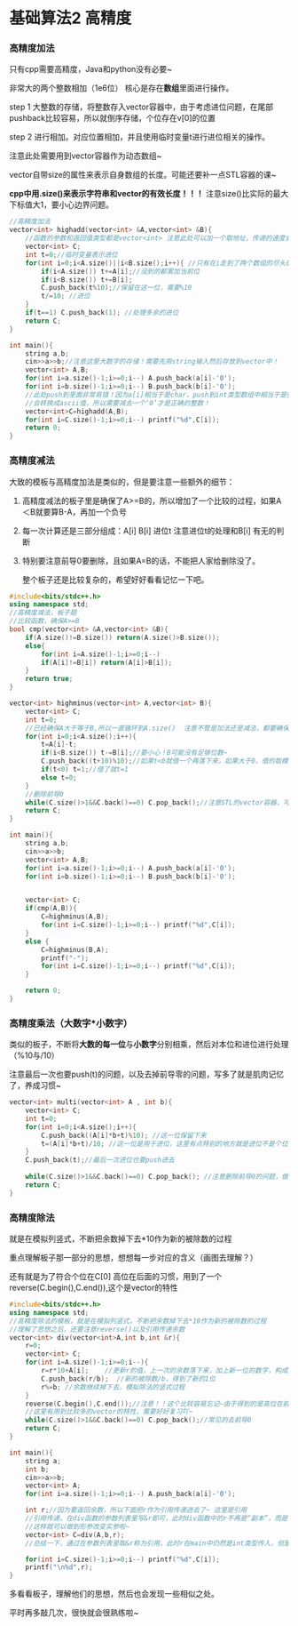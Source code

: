 # 基础算法2 高精度 

### 高精度加法

只有cpp需要高精度，Java和python没有必要~

非常大的两个整数相加（1e6位） 核心是存在**数组**里面进行操作。

step 1 大整数的存储，将整数存入vector容器中，由于考虑进位问题，在尾部pushback比较容易，所以就倒序存储，个位存在v[0]的位置

step 2 进行相加。对应位置相加，并且使用临时变量t进行进位相关的操作。



注意此处需要用到vector容器作为动态数组~

vector自带size的属性来表示自身数组的长度。可能还要补一点STL容器的课~

**cpp中用.size()来表示字符串和vector的有效长度！！！** 注意size()比实际的最大下标值大1，要小心边界问题。



```cpp
//高精度加法
vector<int> highadd(vector<int> &A,vector<int> &B){
    //函数的参数和返回值类型都是vector<int> 注意此处可以加一个取地址，传递的速度会更快一些~
    vector<int> C;
    int t=0;//临时变量表示进位
    for(int i=0;i<A.size()||i<B.size();i++){ //只有在i走到了两个数组的尽头的时候，才会退出循环
        if(i<A.size()) t+=A[i];//没到的都累加当前位
        if(i<B.size()) t+=B[i];
        C.push_back(t%10);//保留在这一位，需要%10
        t/=10; //进位
    }
    if(t==1) C.push_back(1); //处理多余的进位
    return C;
}

int main(){
    string a,b;
    cin>>a>>b;//注意这里大数字的存储！需要先用string输入然后存放到vector中！
    vector<int> A,B;
    for(int i=a.size()-1;i>=0;i--) A.push_back(a[i]-'0');
    for(int i=b.size()-1;i>=0;i--) B.push_back(b[i]-'0');
    //此处push到里面非常易错！因为a[i]相当于是char，push到int类型数组中相当于是强制转换成int，
    //会转换成ascii值，所以需要减去一个‘0’才是正确的整数！
    vector<int>C=highadd(A,B);
    for(int i=C.size()-1;i>=0;i--) printf("%d",C[i]);
    return 0;
}
```



### 高精度减法

大致的模板与高精度加法是类似的，但是要注意一些额外的细节：

1. 高精度减法的板子里是确保了A>=B的，所以增加了一个比较的过程，如果A＜B就要算B-A，再加一个负号

2. 每一次计算还是三部分组成：A[i] B[i] 进位t  注意进位t的处理和B[i] 有无的判断

3. 特别要注意前导0要删除，且如果A=B的话，不能把人家给删除没了。

   整个板子还是比较复杂的，希望好好看看记忆一下吧。

```cpp
#include<bits/stdc++.h>
using namespace std;
//高精度减法，板子题
//比较函数，确保A>=B
bool cmp(vector<int> &A,vector<int> &B){
    if(A.size()!=B.size()) return(A.size()>B.size());
    else{
        for(int i=A.size()-1;i>=0;i--)
        if(A[i]!=B[i]) return(A[i]>B[i]);
    }
    return true;
}

vector<int> highminus(vector<int> A,vector<int> B){
    vector<int> C;
    int t=0;
    //已经确保A大于等于B,所以一直循环到A.size()  注意不管是加法还是减法，都要确保较大的那个最后一位落下来
    for(int i=0;i<A.size();i++){
        t=A[i]-t;
        if(i<B.size()) t-=B[i];//要小心！B可能没有足够位数~
        C.push_back((t+10)%10);//如果t<0就借一个再落下来，如果大于0，借的取模也没了~这里很巧妙的处理~！
        if(t<0) t=1;//借了就t=1
        else t=0;
    }
    //删除前导0
    while(C.size()>1&&C.back()==0) C.pop_back();//注意STL的vector容器，可以进行很方便的尾插和尾删。
    return C;
}

int main(){
    string a,b;
    cin>>a>>b;
    vector<int> A,B;
    for(int i=a.size()-1;i>=0;i--) A.push_back(a[i]-'0');
    for(int i=b.size()-1;i>=0;i--) B.push_back(b[i]-'0');


    vector<int> C;
    if(cmp(A,B)){
        C=highminus(A,B);
        for(int i=C.size()-1;i>=0;i--) printf("%d",C[i]);
    }
    else {
        C=highminus(B,A);
        printf("-");
        for(int i=C.size()-1;i>=0;i--) printf("%d",C[i]);
    }

    return 0;
}
```



### 高精度乘法（大数字*小数字）

类似的板子，不断将**大数的每一位**与**小数字**分别相乘，然后对本位和进位进行处理（%10与/10）

注意最后一次也要push(t)的问题，以及去掉前导零的问题，写多了就是肌肉记忆了，养成习惯~

```cpp
vector<int> multi(vector<int> A , int b){
    vector<int> C;
    int t=0;
    for(int i=0;i<A.size();i++){
        C.push_back((A[i]*b+t)%10); //这一位保留下来 
        t=(A[i]*b+t)/10; //这一位是用于进位，这里有点特别的地方就是进位不是个位数，可以很大
    }
    C.push_back(t);//最后一次进位也要push进去
    
    while(C.size()>1&&C.back()==0) C.pop_back(); //注意删除前导0的问题，做这么多要熟练啊~
    return C;
}
```



### 高精度除法

就是在模拟列竖式，不断把余数掉下去*10作为新的被除数的过程

重点理解板子那一部分的思想，想想每一步对应的含义（画图去理解？）

还有就是为了符合个位在C[0] 高位在后面的习惯，用到了一个reverse(C.begin(),C.end()),这个是vector的特性

```cpp
#include<bits/stdc++.h>
using namespace std;
//高精度除法的模板，就是在模拟列竖式，不断把余数掉下去*10作为新的被除数的过程
//理解了思想之后，还要注意reverse()以及引用传递余数
vector<int> div(vector<int>A,int b,int &r){
    r=0;
    vector<int> C;
    for(int i=A.size()-1;i>=0;i--){
        r=r*10+A[i];    //更新r的值，上一次的余数落下来，加上新一位的数字，构成了本次的被除数（仍用r表示）
        C.push_back(r/b);  //新的被除数/b，得到了新的1位
        r%=b; //余数继续掉下去，模拟除法的竖式过程
    }
    reverse(C.begin(),C.end());//注意！！这个比较容易忘记~由于得到的是高位在前，而习惯上是低位在前，需要reverse()一下
    //这里有用到比较多的vector的特性，需要好好复习吖~
    while(C.size()>1&&C.back()==0) C.pop_back();//常见的去前导0
    return C;
}

int main(){
    string a;
    int b;
    cin>>a>>b;
    vector<int> A;
    for(int i=a.size()-1;i>=0;i--) A.push_back(a[i]-'0');

    int r;//因为要返回余数，所以下面把r作为引用传递进去了~ 这里是引用
    //引用传递，在div函数的参数列表里写&r即可，此时div函数中的r不再是“副本”，而是与主函数中r共享地址
    //这样就可以做到形参改变实参啦~
    vector<int> C=div(A,b,r);
    //总结一下，通过在参数列表里取&r称为引用，此时r在main中仍然是int类型传入，但是能实现形参改变实参的效果哦~

    for(int i=C.size()-1;i>=0;i--) printf("%d",C[i]);
    printf("\n%d",r);
}
```

多看看板子，理解他们的思想，然后也会发现一些相似之处。

平时再多敲几次，很快就会很熟练啦~